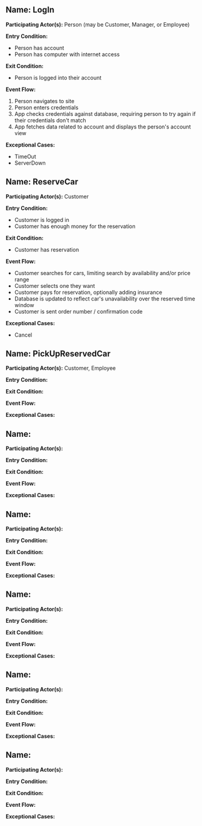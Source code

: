 ## **Name:** LogIn
**Participating Actor(s):** Person (may be Customer, Manager, or Employee)

**Entry Condition:**
- Person has account
- Person has computer with internet access

**Exit Condition:**
- Person is logged into their account

**Event Flow:**
1. Person navigates to site
2. Person enters credentials
3. App checks credentials against database, requiring person to try again if their credentials don't match
4. App fetches data related to account and displays the person's account view

**Exceptional Cases:**
- TimeOut
- ServerDown

## **Name:** ReserveCar
**Participating Actor(s):** Customer

**Entry Condition:** 
- Customer is logged in
- Customer has enough money for the reservation

**Exit Condition:**
- Customer has reservation

**Event Flow:**
- Customer searches for cars, limiting search by availability and/or price range
- Customer selects one they want
- Customer pays for reservation, optionally adding insurance
- Database is updated to reflect car's unavailability over the reserved time window
- Customer is sent order number / confirmation code

**Exceptional Cases:**
- Cancel

## **Name:** PickUpReservedCar
**Participating Actor(s):** Customer, Employee

**Entry Condition:**

**Exit Condition:**

**Event Flow:**

**Exceptional Cases:**

## **Name:**
**Participating Actor(s):** 

**Entry Condition:**

**Exit Condition:**

**Event Flow:**

**Exceptional Cases:**

## **Name:**
**Participating Actor(s):** 

**Entry Condition:**

**Exit Condition:**

**Event Flow:**

**Exceptional Cases:**

## **Name:**
**Participating Actor(s):** 

**Entry Condition:**

**Exit Condition:**

**Event Flow:**

**Exceptional Cases:**

## **Name:**
**Participating Actor(s):** 

**Entry Condition:**

**Exit Condition:**

**Event Flow:**

**Exceptional Cases:**

## **Name:**
**Participating Actor(s):** 

**Entry Condition:**

**Exit Condition:**

**Event Flow:**

**Exceptional Cases:**

